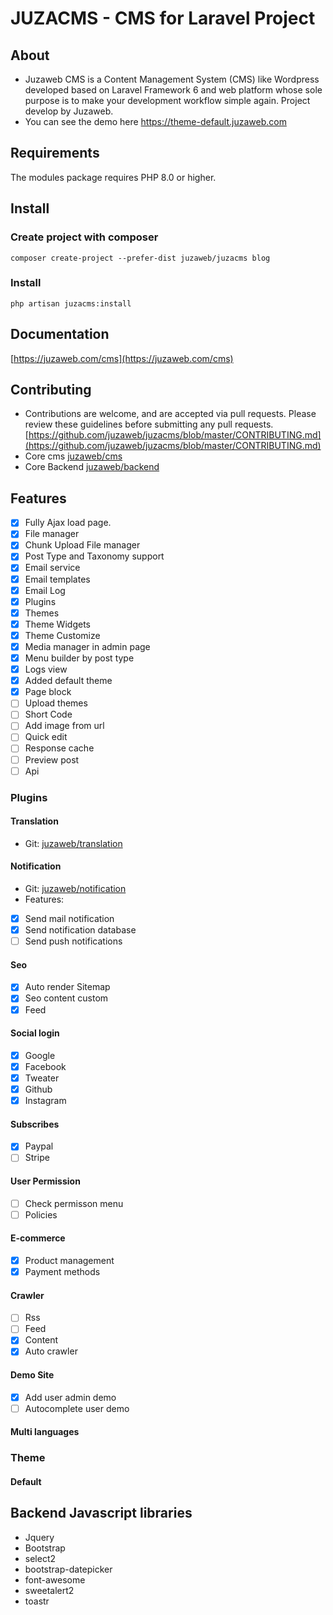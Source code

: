 JUZACMS - CMS for Laravel Project
=================================

## About
- Juzaweb CMS is a Content Management System (CMS) like Wordpress developed based on Laravel Framework 6 and web platform whose sole purpose is to make your development workflow simple again. Project develop by Juzaweb.
- You can see the demo here https://theme-default.juzaweb.com

## Requirements
The modules package requires PHP 8.0 or higher.

## Install
### Create project with composer
```
composer create-project --prefer-dist juzaweb/juzacms blog
```
### Install
```
php artisan juzacms:install
```

## Documentation
[https://juzaweb.com/cms](https://juzaweb.com/cms)

## Contributing
- Contributions are welcome, and are accepted via pull requests. Please review these guidelines before submitting any pull requests.
[https://github.com/juzaweb/juzacms/blob/master/CONTRIBUTING.md](https://github.com/juzaweb/juzacms/blob/master/CONTRIBUTING.md)
- Core cms [juzaweb/cms](https://github.com/juzaweb/cms)
- Core Backend [juzaweb/backend](https://github.com/juzaweb/backend)

## Features
- [x] Fully Ajax load page.
- [x] File manager
- [x] Chunk Upload File manager
- [x] Post Type and Taxonomy support
- [x] Email service
- [x] Email templates
- [x] Email Log
- [x] Plugins
- [x] Themes
- [x] Theme Widgets
- [x] Theme Customize
- [x] Media manager in admin page
- [x] Menu builder by post type
- [x] Logs view
- [x] Added default theme
- [x] Page block
- [ ] Upload themes
- [ ] Short Code
- [ ] Add image from url
- [ ] Quick edit
- [ ] Response cache
- [ ] Preview post
- [ ] Api

### Plugins
#### Translation
* Git: [juzaweb/translation](https://github.com/juzaweb/translation)
#### Notification
* Git: [juzaweb/notification](https://github.com/juzaweb/notification)
* Features:
- [x] Send mail notification
- [x] Send notification database
- [ ] Send push notifications
#### Seo
- [x] Auto render Sitemap
- [x] Seo content custom
- [x] Feed
#### Social login
- [x] Google
- [x] Facebook
- [x] Tweater
- [x] Github
- [x] Instagram
#### Subscribes
- [x] Paypal
- [ ] Stripe
#### User Permission
- [ ] Check permisson menu
- [ ] Policies
#### E-commerce
- [x] Product management
- [x] Payment methods
#### Crawler
- [ ] Rss
- [ ] Feed
- [x] Content
- [x] Auto crawler
#### Demo Site
- [x] Add user admin demo
- [ ] Autocomplete user demo
#### Multi languages

### Theme
#### Default

## Backend Javascript libraries
- Jquery
- Bootstrap
- select2
- bootstrap-datepicker
- font-awesome
- sweetalert2
- toastr
